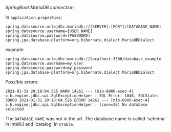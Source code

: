 _SpringBoot MariaDB connection_

In `application.properties`:

```
spring.datasource.url=jdbc:mariadb://[SERVER]:[PORT]/[DATABASE_NAME]
spring.datasource.username=[USER_NAME]
spring.datasource.password=[PASSWORD]
spring.jpa.database-platform=org.hibernate.dialect.MariaDBDialect
```

example:

```
spring.datasource.url=jdbc:mariadb://localhost:3306/database_example
spring.datasource.username=my_user
spring.datasource.password=my_password
spring.jpa.database-platform=org.hibernate.dialect.MariaDBDialect
```

_Possible errors:_

`2021-01-31 20:18:04.525 WARN 14261 --- [nio-8080-exec-4] o.h.engine.jdbc.spi.SqlExceptionHelper : SQL Error: 1046, SQLState: 3D000 2021-01-31 20:18:04.526 ERROR 14261 --- [nio-8080-exec-4] o.h.engine.jdbc.spi.SqlExceptionHelper : (conn=26) No database selected`

The `DATABASE_NAME` was not in the url. The database name is called 'schema' in IntelliJ and 'catalog' in `@Table`.